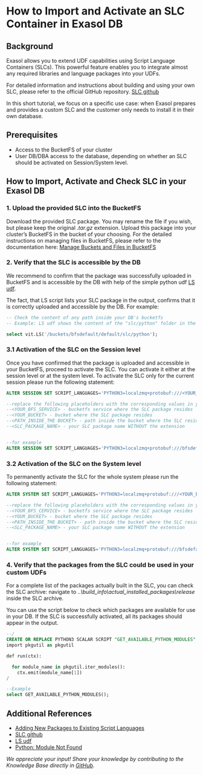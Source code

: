 # How to Import and Activate an SLC Container in Exasol DB

## Background

Exasol allows you to extend UDF capabilities using Script Language Containers (SLCs).
This powerful feature enables you to integrate almost any required libraries and language packages into your UDFs.

For detailed information and instructions about building and using your own SLC, please refer to the official GitHub repository. [SLC github](https://github.com/exasol/script-languages-release/blob/master/doc/user_guide/usage.md)

In this short tutorial, we focus on a specific use case: when Exasol prepares and provides a custom SLC and the customer only needs to install it in their own database.

## Prerequisites

- Access to the BucketFS of your cluster
- User DB/DBA access to the database, depending on whether an SLC should be activated on Session/System level.

## How to Import, Activate and Check SLC in your Exasol DB

### 1. Upload the provided SLC into the BucketFS

Download the provided SLC package. You may rename the file if you wish, but please keep the original *.tar.gz* extension. Upload this package into your cluster’s BucketFS in the bucket of your choosing. For the detailed instructions on managing files in BucketFS, please refer to the documentation here: [Manage Buckets and Files in BucketFS](https://docs.exasol.com/db/latest/administration/on-premise/bucketfs/file_access.htm)

### 2. Verify that the SLC is accessible by the DB

We recommend to confirm that the package was successfully uploaded in BucketFS and is accessible by the DB with help of the simple python udf [LS udf](https://docs.exasol.com/db/latest/administration/on-premise/bucketfs/database_access.htm).

The fact, that LS script lists your SLC package in the output, confirms that it is correctly uploaded and accessible by the DB.
For example:

```sql
-- Check the content of any path inside your DB's bucketfs
-- Example: LS udf shows the content of the "slc/python" folder in the "default" bucket of the "bfsdefault" bucketfs service

select vit.LS('/buckets/bfsdefault/default/slc/python');
```

### 3.1 Activation of the SLC on the Session level

Once you have confirmed that the package is uploaded and accessible in your BucketFS, proceed to activate the SLC. You can activate it either at the session level or at the system level.
To activate the SLC only for the current session please run the following statement:

```sql
ALTER SESSION SET SCRIPT_LANGUAGES='PYTHON3=localzmq+protobuf:///<YOUR_BFS_SERVICE>/<YOUR_BUCKET>/<PATH_INSIDE_THE BUCKET>/<SLC_PACKAGE_NAME>?lang=python#buckets/<YOUR_BFS_SERVICE>/<YOUR_BUCKET>/<PATH_INSIDE_THE BUCKET>/<SLC_PACKAGE_NAME>/exaudf/exaudfclient';

--replace the following placeholders with the corresponding values in your system.
--<YOUR_BFS_SERVICE> - bucketfs service where the SLC package resides
--<YOUR_BUCKET> - bucket where the SLC package resides
--<PATH_INSIDE_THE BUCKET> - path inside the bucket where the SLC resides
--<SLC_PACKAGE_NAME> - your SLC package name WITHOUT the extension


--for example
ALTER SESSION SET SCRIPT_LANGUAGES='PYTHON3=localzmq+protobuf:///bfsdefault/default/slc/python/template-Exasol-all-python-3.10_release?lang=python#buckets/bfsdefault/default/slc/python/template-Exasol-all-python-3.10_release/exaudf/exaudfclient';
```

### 3.2 Activation of the SLC on the System level

To permanently activate the SLC for the whole system please run the following statement:

```sql
ALTER SYSTEM SET SCRIPT_LANGUAGES='PYTHON3=localzmq+protobuf:///<YOUR_BFS_CERVICE>/<YOUR_BUCKET>/<PATH_INSIDE_THE BUCKET>/<SLC_PACKAGE_NAME>?lang=python#buckets/<YOUR_BFS_CERVICE>/<YOUR_BUCKET>/<PATH_INSIDE_THE BUCKET>/<SLC_PACKAGE_NAME>/exaudf/exaudfclient';

--replace the following placeholders with the corresponding values in your system.
--<YOUR_BFS_CERVICE> - bucketfs service where the SLC package resides
--<YOUR_BUCKET> - bucket where the SLC package resides
--<PATH_INSIDE_THE BUCKET> - path inside the bucket where the SLC resides
--<SLC_PACKAGE_NAME> - your SLC package name WITHOUT the extension


--for example
ALTER SYSTEM SET SCRIPT_LANGUAGES='PYTHON3=localzmq+protobuf:///bfsdefault/default/slc/python/template-Exasol-all-python-3.10_release?lang=python#buckets/bfsdefault/default/slc/python/template-Exasol-all-python-3.10_release/exaudf/exaudfclient';

```

### 4. Verify that the packages from the SLC could be used in your custom UDFs

For a complete list of the packages actually built in the SLC, you can check the SLC archive: navigate to *..\build_info\actual_installed_packages\release* inside the SLC archive.

You can use the script below to check which packages are available for use in your DB. If the SLC is successfully activated, all its packages should appear in the output.

```sql
--/
CREATE OR REPLACE PYTHON3 SCALAR SCRIPT "GET_AVAILABLE_PYTHON_MODULES" () EMITS ("res" VARCHAR(4096) UTF8) AS
import pkgutil as pkgutil

def run(ctx):

  for module_name in pkgutil.iter_modules():
    ctx.emit(module_name[1])
/

--Example
select GET_AVAILABLE_PYTHON_MODULES();
```

## Additional References

- [Adding New Packages to Existing Script Languages](https://docs.exasol.com/db/latest/database_concepts/udf_scripts/adding_new_packages_script_languages.htm)
- [SLC github](https://github.com/exasol/script-languages-release/blob/master/doc/user_guide/usage.md)
- [LS udf](https://docs.exasol.com/db/latest/administration/on-premise/bucketfs/database_access.htm)
- [Python: Module Not Found](https://exasol.lightning.force.com/lightning/r/Knowledge__kav/ka0aV0000006C89QAE/view)

*We appreciate your input! Share your knowledge by contributing to the Knowledge Base directly in [GitHub](https://github.com/exasol/public-knowledgebase).*
